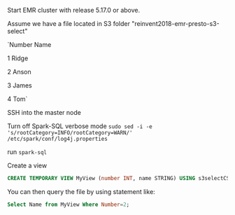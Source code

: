 Start EMR cluster with release 5.17.0 or above.

Assume we have a file located in S3 folder "reinvent2018-emr-presto-s3-select"

`Number	Name

1	Ridge

2	Anson

3	James

4	Tom`


SSH into the master node

Turn off Spark-SQL verbose mode
`sudo sed -i -e 's/rootCategory=INFO/rootCategory=WARN/' /etc/spark/conf/log4j.properties`

run `spark-sql`

Create a view 
```sql
CREATE TEMPORARY VIEW MyView (number INT, name STRING) USING s3selectCSV OPTIONS (path "s3://reinvent2018-emr-presto-s3-select/spark-select.csv", header "true", delimiter "\t")
```

You can then query the file by using statement like:

```sql
Select Name from MyView Where Number=2;
```
